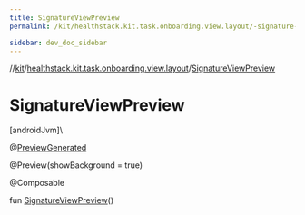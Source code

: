 ```yaml
---
title: SignatureViewPreview
permalink: /kit/healthstack.kit.task.onboarding.view.layout/-signature-view-preview.html

sidebar: dev_doc_sidebar
---
```

//[kit](../../kit.html)/[healthstack.kit.task.onboarding.view.layout](index.html)/[SignatureViewPreview](-signature-view-preview.html)



# SignatureViewPreview



[androidJvm]\




@[PreviewGenerated](../healthstack.kit.annotation/-preview-generated/index.html)



@Preview(showBackground = true)



@Composable



fun [SignatureViewPreview](-signature-view-preview.html)()




